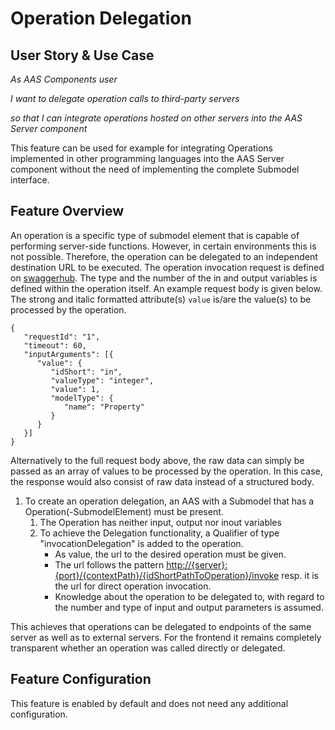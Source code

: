 # Operation Delegation
## User Story & Use Case
*As AAS Components user*

*I want to delegate operation calls to third-party servers*

*so that I can integrate operations hosted on other servers into the AAS Server component*

This feature can be used for example for integrating Operations implemented in other programming languages into the AAS Server component without the need of implementing the complete Submodel interface.

## Feature Overview
An operation is a specific type of submodel element that is capable of performing server-side functions. However, in certain environments this is not possible. Therefore, the operation can be delegated to an independent destination URL to be executed. The operation invocation request is defined on [swaggerhub](https://app.swaggerhub.com/apis/BaSyx/basyx_submodel_http_rest_api/v1#/Submodel/InvokeOperationByIdShort). The type and the number of the in and output variables is defined within the operation itself. An example request body is given below. The strong and italic formatted attribute(s) `value` is/are the value(s) to be processed by the operation.
```
{
   "requestId": "1",
   "timeout": 60,
   "inputArguments": [{
      "value": {
         "idShort": "in",
         "valueType": "integer",
         "value": 1,
         "modelType": {
            "name": "Property"
         }
      }
   }]
}
```
Alternatively to the full request body above, the raw data can simply be passed as an array of values to be processed by the operation. In this case, the response would also consist of raw data instead of a structured body.

1. To create an operation delegation, an AAS with a Submodel that has a Operation(-SubmodelElement) must be present.
    1. The Operation has neither input, output nor inout variables
    2. To achieve the Delegation functionality, a Qualifier of type "invocationDelegation" is added to the operation.
       - As value, the url to the desired operation must be given.
       - The url follows the pattern
          [http://{server}:{port}/{contextPath}/{idShortPathToOperation}/invoke](http://{server}:{port}/{contextPath}/{idShortPathToOperation}/invoke)
          resp. it is the url for direct operation invocation.
       - Knowledge about the operation to be delegated to, with regard to the number and type of input and output parameters is assumed.


This achieves that operations can be delegated to endpoints of the same server as well as to external servers. For the frontend it remains completely transparent whether an operation was called directly or delegated.

## Feature Configuration
This feature is enabled by default and does not need any additional configuration.